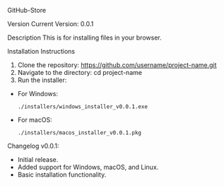 GitHub-Store

Version
Current Version: 0.0.1

Description
This is for installing files in your browser.

Installation Instructions
1. Clone the repository: https://github.com/username/project-name.git
2. Navigate to the directory: cd project-name
3. Run the installer:
- For Windows:
  ```
  ./installers/windows_installer_v0.0.1.exe
  ```
- For macOS:
  ```
  ./installers/macos_installer_v0.0.1.pkg
  ```
Changelog
v0.0.1:
- Initial release.
- Added support for Windows, macOS, and Linux.
- Basic installation functionality.
